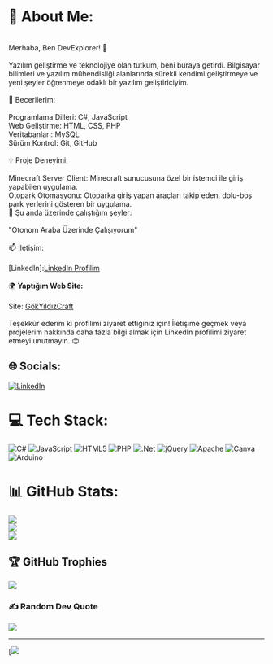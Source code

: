 # 💫 About Me:
<br>Merhaba, Ben DevExplorer! 👋<br><br>Yazılım geliştirme ve teknolojiye olan tutkum, beni buraya getirdi. Bilgisayar bilimleri ve yazılım mühendisliği alanlarında sürekli kendimi geliştirmeye ve yeni şeyler öğrenmeye odaklı bir yazılım geliştiriciyim.<br><br>🚀 Becerilerim:<br><br>Programlama Dilleri: C#, JavaScript<br>Web Geliştirme: HTML, CSS, PHP<br>Veritabanları: MySQL<br>Sürüm Kontrol: Git, GitHub<br><br>💡 Proje Deneyimi:<br><br>Minecraft Server Client: Minecraft sunucusuna özel bir istemci ile giriş yapabilen uygulama.<br>Otopark Otomasyonu: Otoparka giriş yapan araçları takip eden, dolu-boş park yerlerini gösteren bir uygulama.<br>🌱 Şu anda üzerinde çalıştığım şeyler:<br><br>"Otonom Araba Üzerinde Çalışıyorum"<br><br>📫 İletişim:<br><br>[LinkedIn]:[LinkedIn Profilim](www.linkedin.com/in/ugurakbas055)<br><br>🌍 **Yaptığım Web Site:** <br><br>Site: [GökYıldızCraft](http://gokyildizcraft.net.tr/)<br><br>Teşekkür ederim ki profilimi ziyaret ettiğiniz için! İletişime geçmek veya projelerim hakkında daha fazla bilgi almak için LinkedIn profilimi ziyaret etmeyi unutmayın. 😊


## 🌐 Socials:
[![LinkedIn](https://img.shields.io/badge/LinkedIn-%230077B5.svg?logo=linkedin&logoColor=white)](http://www.linkedin.com/in/ugurakbas055/) 

# 💻 Tech Stack:
![C#](https://img.shields.io/badge/c%23-%23239120.svg?style=for-the-badge&logo=csharp&logoColor=white) ![JavaScript](https://img.shields.io/badge/javascript-%23323330.svg?style=for-the-badge&logo=javascript&logoColor=%23F7DF1E) ![HTML5](https://img.shields.io/badge/html5-%23E34F26.svg?style=for-the-badge&logo=html5&logoColor=white) ![PHP](https://img.shields.io/badge/php-%23777BB4.svg?style=for-the-badge&logo=php&logoColor=white) ![.Net](https://img.shields.io/badge/.NET-5C2D91?style=for-the-badge&logo=.net&logoColor=white) ![jQuery](https://img.shields.io/badge/jquery-%230769AD.svg?style=for-the-badge&logo=jquery&logoColor=white) ![Apache](https://img.shields.io/badge/apache-%23D42029.svg?style=for-the-badge&logo=apache&logoColor=white) ![Canva](https://img.shields.io/badge/Canva-%2300C4CC.svg?style=for-the-badge&logo=Canva&logoColor=white) ![Arduino](https://img.shields.io/badge/-Arduino-00979D?style=for-the-badge&logo=Arduino&logoColor=white)
# 📊 GitHub Stats:
![](https://github-readme-stats.vercel.app/api?username=DevExplorer&theme=dark&hide_border=false&include_all_commits=true&count_private=true)<br/>
![](https://github-readme-streak-stats.herokuapp.com/?user=DevExplorer&theme=dark&hide_border=false)<br/>
![](https://github-readme-stats.vercel.app/api/top-langs/?username=DevExplorer&theme=dark&hide_border=false&include_all_commits=true&count_private=true&layout=compact)

## 🏆 GitHub Trophies
![](https://github-profile-trophy.vercel.app/?username=DevExplorer&theme=monokai&no-frame=false&no-bg=true&margin-w=4)

### ✍️ Random Dev Quote
![](https://quotes-github-readme.vercel.app/api?type=horizontal&theme=radical)

---
[![](https://visitcount.itsvg.in/api?id=DevExplorer&icon=2&color=1)

